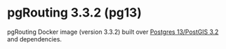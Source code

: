 # pgRouting 3.3.2 (pg13)

pgRouting Docker image (version 3.3.2) built over [Postgres 13/PostGIS 3.2](https://hub.docker.com/r/postgis/postgis) and dependencies.
